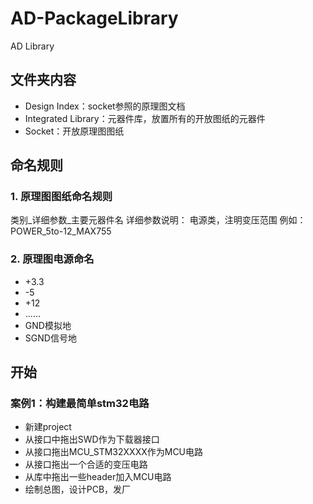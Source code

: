 # AD-PackageLibrary
AD Library

## 文件夹内容



* Design Index：socket参照的原理图文档
* Integrated Library：元器件库，放置所有的开放图纸的元器件
* Socket：开放原理图图纸

## 命名规则

### 1. 原理图图纸命名规则
类别_详细参数_主要元器件名
详细参数说明：
电源类，注明变压范围
例如：POWER_5to-12_MAX755

### 2. 原理图电源命名
* +3.3
* -5
* +12
* ……
* GND模拟地
* SGND信号地


## 开始
### 案例1：构建最简单stm32电路
* 新建project
* 从接口中拖出SWD作为下载器接口
* 从接口拖出MCU_STM32XXXX作为MCU电路
* 从接口拖出一个合适的变压电路
* 从库中拖出一些header加入MCU电路
* 绘制总图，设计PCB，发厂
